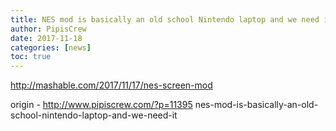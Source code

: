```yaml
---
title: NES mod is basically an old school Nintendo laptop and we need it
author: PipisCrew
date: 2017-11-18
categories: [news]
toc: true
---
```


http://mashable.com/2017/11/17/nes-screen-mod

origin - http://www.pipiscrew.com/?p=11395 nes-mod-is-basically-an-old-school-nintendo-laptop-and-we-need-it
